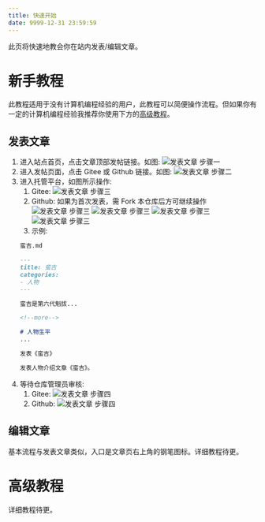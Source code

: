 ```yaml
---
title: 快速开始
date: 9999-12-31 23:59:59
---
```


<div id="page_start_point"></div>
<script>
    document.getElementById('page_start_point').parentElement.parentElement.children[3].style.margin = '0';
    document.getElementById('page_start_point').parentElement.parentElement.children[3].children[1].style.display = "none";
</script>

此页将快速地教会你在站内发表/编辑文章。

<!--more-->

# 新手教程

此教程适用于没有计算机编程经验的用户，此教程可以简便操作流程。但如果你有一定的计算机编程经验我推荐你使用下方的[高级教程](#高级教程)。

## 发表文章

1. 进入站点首页，点击文章顶部发帖链接。如图: ![发表文章 步骤一](111.png)
1. 进入发帖页面，点击 Gitee 或 Github 链接。如图: ![发表文章 步骤二](112.png)
1. 进入托管平台，如图所示操作:
    1. Gitee: ![发表文章 步骤三](1131.png)
    1. Github: 如果为首次发表，需 Fork 本仓库后方可继续操作 ![发表文章 步骤三](1132.png) ![发表文章 步骤三](1133.png) ![发表文章 步骤三](1134.png) ![发表文章 步骤三](1135.png)
    1. 示例:
    ```txt 文件名称
    蛮吉.md
    ```
    ```md 文本内容
    ---
    title: 蛮吉
    categories:
    - 人物
    ---

    蛮吉是第六代魁拔...

    <!--more-->

    # 人物生平
    ...

    ```
    ```txt 提交信息
    发表《蛮吉》
    ```
    ```txt 扩展信息
    发表人物介绍文章《蛮吉》。
    ```
1. 等待仓库管理员审核:
    1. Gitee: ![发表文章 步骤四](1141.png)
    1. Github: ![发表文章 步骤四](1142.png)

## 编辑文章

基本流程与发表文章类似，入口是文章页右上角的钢笔图标。详细教程待更。

# 高级教程

详细教程待更。

<style>
    .post-footer, .post-edit-link {
        display: none;
    }
</style>